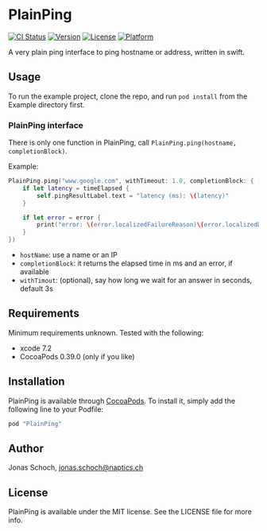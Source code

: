 # PlainPing

[![CI Status](http://img.shields.io/travis/naptics/PlainPing.svg?style=flat-square)](https://travis-ci.org/naptics/PlainPing)
[![Version](https://img.shields.io/cocoapods/v/PlainPing.svg?style=flat-square)](http://cocoapods.org/pods/PlainPing)
[![License](https://img.shields.io/cocoapods/l/PlainPing.svg?style=flat-square)](http://cocoapods.org/pods/PlainPing)
[![Platform](https://img.shields.io/cocoapods/p/PlainPing.svg?style=flat-square)](http://cocoapods.org/pods/PlainPing)

A very plain ping interface to ping hostname or address, written in swift.

## Usage

To run the example project, clone the repo, and run `pod install` from the Example directory first.

### PlainPing interface

There is only one function in PlainPing, call `PlainPing.ping(hostname, completionBlock)`.

Example:
```swift
PlainPing.ping("www.google.com", withTimeout: 1.0, completionBlock: { (timeElapsed:Double?, error:NSError?) in
    if let latency = timeElapsed {
        self.pingResultLabel.text = "latency (ms): \(latency)"
    }

    if let error = error {
        print("error: \(error.localizedFailureReason)\(error.localizedDescription)")
    }
})
```
* `hostName`: use a name or an IP
* `completionBlock`: it returns the elapsed time in ms and an error, if available
* `withTimout`: (optional), say how long we wait for an answer in seconds, default 3s


## Requirements

Minimum requirements unknown. Tested with the following:
* xcode 7.2
* CocoaPods 0.39.0 (only if you like)

## Installation

PlainPing is available through [CocoaPods](http://cocoapods.org). To install
it, simply add the following line to your Podfile:

```ruby
pod "PlainPing"
```



## Author

Jonas Schoch, jonas.schoch@naptics.ch

## License

PlainPing is available under the MIT license. See the LICENSE file for more info.
